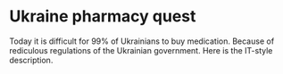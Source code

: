 # Ukraine pharmacy quest

Today it is difficult for 99% of Ukrainians to buy medication. Because of rediculous regulations of the Ukrainian government.  Here is the IT-style description.
